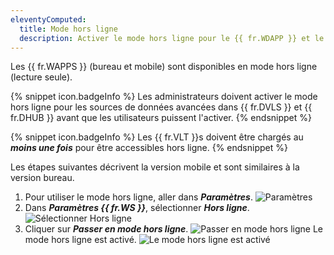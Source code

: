 ```yaml
---
eleventyComputed:
  title: Mode hors ligne
  description: Activer le mode hors ligne pour le {{ fr.WDAPP }} et le {{ fr.WMAPP }}.
---
```

Les {{ fr.WAPPS }} (bureau et mobile) sont disponibles en mode hors ligne (lecture seule).

{% snippet icon.badgeInfo %}
Les administrateurs doivent activer le mode hors ligne pour les sources de données avancées dans {{ fr.DVLS }} et {{ fr.DHUB }} avant que les utilisateurs puissent l'activer.
{% endsnippet %}

{% snippet icon.badgeInfo %}
Les {{ fr.VLT }}s doivent être chargés au ***moins une fois*** pour être accessibles hors ligne.
{% endsnippet %}

Les étapes suivantes décrivent la version mobile et sont similaires à la version bureau.

1. Pour utiliser le mode hors ligne, aller dans ***Paramètres***.
![Paramètres](https://cdnweb.devolutions.net/docs/docs_en_kb_KB2359.png)
1. Dans ***Paramètres {{ fr.WS }}***, sélectionner ***Hors ligne***.
![Sélectionner Hors ligne](https://cdnweb.devolutions.net/docs/docs_en_kb_KB2358.png)
1. Cliquer sur ***Passer en mode hors ligne***.
![Passer en mode hors ligne](https://cdnweb.devolutions.net/docs/docs_en_kb_KB2360.png)
Le mode hors ligne est activé.
![Le mode hors ligne est activé](https://cdnweb.devolutions.net/docs/docs_en_kb_KB2361.png)
